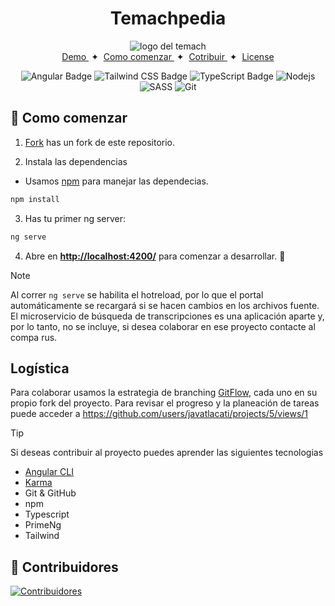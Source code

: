<div align="center">
<h1> Temachpedia </h1>
<img alt="logo del temach" src="https://styles.redditmedia.com/t5_66pajk/styles/communityIcon_ibogqhlpi8s81.png" />
</div>

<div align="center">
    <a href="http://www.temachpedia.com/" target="_blank">
        Demo
    </a>
    <span>&nbsp;✦&nbsp;</span>
    <a href="#-getting-started">
       Como comenzar
    </a>
    <span>&nbsp;✦&nbsp;</span>
    <a href="#-commands">
        Cotribuir
    </a>
    <span>&nbsp;✦&nbsp;</span>
    <a href="#-license">
        License
    </a>
</div>
<div align="center">

![Angular Badge](https://img.shields.io/badge/Angular-DD0031?logo=angular&logoColor=white&style=flat)
![Tailwind CSS Badge](https://img.shields.io/badge/Tailwind%20CSS-06B6D4?logo=tailwindcss&logoColor=fff&style=flat)
![TypeScript Badge](https://img.shields.io/badge/TypeScript-3178C6?logo=typescript&logoColor=white&style=flat)
![Nodejs](https://img.shields.io/badge/-Nodejs-339933?style=badge&logo=Node.js&logoColor=white)
![SASS](https://img.shields.io/badge/SASS-hotpink.svg?style=badge&logo=SASS&logoColor=white)
![Git](https://img.shields.io/badge/-Git-black?style=badge&logo=git)

</div>


##  🚀 Como comenzar

1. [Fork](https://github.com/javatlacati/temachpedia.git) has un fork de este repositorio.

2. Instala las dependencias

- Usamos [npm](https://npmjs.com) para manejar las dependecias.

```bash
npm install
```
3. Has tu primer  ng server:

```bash
ng serve
```
4. Abre en [**http://localhost:4200/**](http://localhost:4200//) para comenzar a desarrollar. 🚀

> [!NOTE]
> Al correr `ng serve` se habilita el hotreload, por lo que el portal automáticamente se recargará si se hacen cambios en los archivos fuente. El microservicio de búsqueda de transcripciones es una aplicación aparte y, por lo tanto, no se incluye, si desea colaborar en ese proyecto contacte al compa rus.


## Logística

Para colaborar usamos la estrategia de branching [GitFlow](https://www.atlassian.com/git/tutorials/comparing-workflows/gitflow-workflow), cada uno en su propio fork del proyecto.
Para revisar el progreso y la planeación de tareas puede acceder a https://github.com/users/javatlacati/projects/5/views/1

> [!TIP]
> Si deseas contribuir al proyecto puedes aprender las siguientes tecnologias
- [Angular CLI](https://angular.io/cli)
- [Karma](https://karma-runner.github.io)
- Git & GitHub
- npm
- Typescript
- PrimeNg
- Tailwind

## 🤝 Contribuidores
[![Contribuidores](https://contrib.rocks/image?repo=javatlacati/temachpedia)](https://github.com/javatlacati/temachpedia/graphs/contributors)


